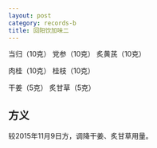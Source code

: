 ```yaml
---
layout: post
category: records-b
title: 回阳饮加味二
---
```


当归（10克） 党参（10克） 炙黄芪（10克）

肉桂（10克） 桂枝（10克） 

干姜（5克） 炙甘草（5克）

## 方义 ##

较2015年11月9日方，调降干姜、炙甘草用量。
